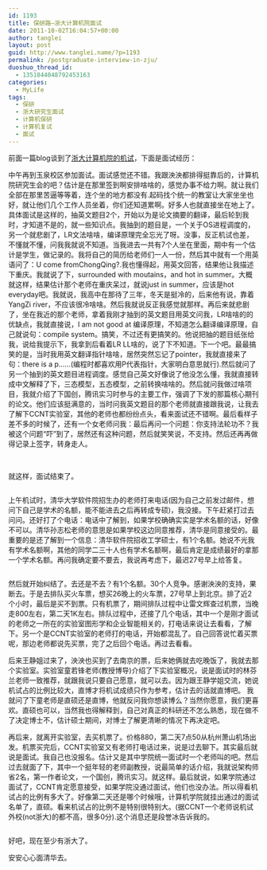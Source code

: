```yaml
---
id: 1193
title: 保研路—浙大计算机院面试
date: 2011-10-02T16:04:57+00:00
author: tanglei
layout: post
guid: http://www.tanglei.name/?p=1193
permalink: /postgraduate-interview-in-zju/
duoshuo_thread_id:
  - 1351844048792453163
categories:
  - MyLife
tags:
  - 保研
  - 浙大研究生面试
  - 计算机保研
  - 计算机复试
  - 面试
---
```

前面一篇blog谈到了[浙大计算机院的机试](http://www.tanglei.name/the-practise-on-pc-of-postgraduate-in-cs-zju/)，下面是面试经历：

中午再到玉泉校区参加面试。面试感觉还不错。我跟泱泱都排得挺靠后的，计算机院研究生会的吧？估计是在那里签到啊安排啥啥的，感觉办事不给力啊。就让我们全部在那里苦逼等等着，连个坐的地方都没有.起码找个统一的教室让大家坐坐也好，就让他们几个工作人员坐着，你们还知道累啊。好多人也就直接坐在地上了。具体面试是这样的，抽英文题目2个，开始以为是论文摘要的翻译，最后轮到我时，才知道不是的，就一些知识点。我抽到的题目是，一个关于OS进程调度的，另一个就悲剧了，LR文法啥啥，编译原理完全忘光了呀。没事，反正机试也差，不懂就不懂，问我我就说不知道。当我进去一共有7个人坐在里面，期中有一个估计是学生，做记录的。我将自己的简历给老师们一人一份，然后其中就有一个用英语问了：U come fromChongQing?.我也懂得起，用英文回答，结果他让我描述下重庆。我就说了下，surrounded with moutains，and hot in summer。大概就这样，结果估计那个老师在重庆呆过，就说just in summer，应该是hot everyday吧。我就说，我高中在那待了三年，冬天是挺冷的，后来他有说，靠着YangZi river，不应该很冷啥啥。然后我就说反正我感觉就那样。再后来就悲剧了，坐在我近的那个老师，拿着我刚才抽到的英文题目用英文问我，LR啥啥的的优缺点，我就直接说，I am not good at 编译原理，不知道怎么翻译编译原理，自己就说句：compile system。搞笑，不过还有更搞笑的。他说把抽的题目纸张给我，说给我提示下，我拿到后看着LR LL啥的，说了下不知道。下一个吧。最最搞笑的是，当时我用英文翻译指针啥啥，居然突然忘记了pointer，我就直接来了句：there is a p……(编程时都喜欢用P代表指针，大家明白意思就行).然后就问了另一个抽到的英文题目进程调度。感觉自己英文好像说了他没怎么懂，我就直接转成中文解释了下，三态模型，五态模型，之前转换啥啥的。然后就问我做过啥项目，我就介绍了下国创，腾讯实习时参与的主要工作，强调了下发的那篇核心期刊的论文。他们应该挺满意的，当时问我英文题目的那个老师就直接跟我说，让我去了解下CCNT实验室，其他的老师也都纷纷点头，看来面试还不错啊。最后看样子差不多的时候了，还有一个女老师问我：最后再问一个问题：你支持法轮功不？我被这个问题“吓”到了，居然还有这种问题，然后就笑笑说，不支持。然后还再再做得记录上签字，转身走人。

&nbsp;

<pre>就这样，面试结束了。</pre>

<pre></pre>

上午机试时，清华大学软件院招生办的老师打来电话(因为自己之前发过邮件，想问下自己是学术的名额，能不能进去之后再转成专硕)，我没接。下午赶紧打过去问问。还好打了个电话：电话中了解到，如果学校确确实实是学术名额的话，好像不可以。清华孙志松老师的意思是如果学校这边同意推荐，清华是同意接受的。最重要的是还了解到一个信息：清华软件院招收工学硕士，有1个名额。她说不光我有学术名额啊，其他的同学二三十人也有学术名额啊，最后肯定是成绩最好的拿那一个学术名额。再问我确定要不要去，我说再考虑下，最迟27号早上给答复。

<pre></pre>

然后就开始纠结了。去还是不去？有1个名额。30个人竞争。感谢泱泱的支持，果断去。于是去排队买火车票，想买26晚上的火车票，27号早上到北京。排了近2个小时，最后是买不到票。只有机票了，期间排队过程中让雷文辉查过机票，当晚走800左右，第二天1K左右。排队过程中，还接了几个电话，其中一个是刚才面试的老师之一所在的实验室图形学和企业智能相关的，打电话来说让去看看，了解下。另一个是CCNT实验室的老师打的电话，开始都混乱了。自己回答说忙着买票呢，那边老师都说先买票，完了之后回个电话。再过去看看。

后来王静姐过来了，泱泱也买到了去南京的票，后来她俩就去吃晚饭了，我就去那个实验室。实验室童若锋老师(教授博导)介绍了下实验室概况，说是面试时的林芬兰老师一致推荐，就跟我说只要自己愿意，就可以去。因为跟王静学姐交流，她说机试占的比例比较大，直博才将机试成绩只作为参考，估计去的话就直博吧。 我就问了下童老师是直硕还是直博，他就反问我你想读博么？当然你愿意，我们更喜欢。直硕也可以，当然我也得解释到，自己对真正的科研还不怎么熟悉，现在做不了决定博士不，估计硕士期间，对博士了解更清晰的情况下再决定吧。

再后来，就离开实验室，去买机票了。价格880，第二天7点50从杭州萧山机场出发。机票买完后，CCNT实验室又有老师打电话过来，说是过去聊下。其实最后就说是面试。我自己也没报名。估计又是其中学院统一面试时一个老师叫的吧。然后过去就面了下，其中一个挺年轻的老师副教授，说最简单的话介绍，我就说架构师省2名，第一作者论文，一个国创，腾讯实习。就这样。最后就说，如果学院通过面试了，CCNT肯定愿意接受，如果学院没通过面试，他们也没办法。所以得看机试占的比例有多大了。好像第二天还是哪个时候哦，计算机学院就挂出通过的面试名单了，直硕。看来机试占的比例不是特别很特别大。(据CCNT一个老师说机试外校(not浙大)的都不高，很多0分).这个消息还是段誉冰告诉我的。

<pre></pre>

<pre>好吧，现在至少有浙大了。</pre>

<pre>安安心心面清华去。</pre>